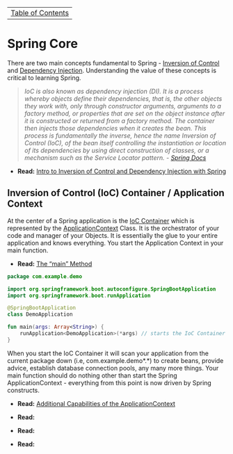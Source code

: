 <table><tr><td><a href="https://github.com/JahnelGroup/journey-through-spring">Table of Contents</a></td></tr></table>

Spring Core
======
There are two main concepts fundamental to Spring - [Inversion of Control](https://en.wikipedia.org/wiki/Inversion_of_control) and [Dependency Injection](https://en.wikipedia.org/wiki/Dependency_injection). Understanding the value of these concepts is critical to learning Spring. 

> *IoC is also known as dependency injection (DI). It is a process whereby objects define their dependencies, that is, the other objects they work with, only through constructor arguments, arguments to a factory method, or properties that are set on the object instance after it is constructed or returned from a factory method. The container then injects those dependencies when it creates the bean. This process is fundamentally the inverse, hence the name Inversion of Control (IoC), of the bean itself controlling the instantiation or location of its dependencies by using direct construction of classes, or a mechanism such as the Service Locator pattern. - [Spring Docs](https://docs.spring.io/spring-framework/docs/current/spring-framework-reference/core.html#beans-introduction)*

* **Read:** [Intro to Inversion of Control and Dependency Injection with Spring](http://www.baeldung.com/inversion-control-and-dependency-injection-in-spring)

## Inversion of Control (IoC) Container / Application Context
At the center of a Spring application is the [IoC Container](https://docs.spring.io/spring/docs/current/spring-framework-reference/core.html#beans) which is represented by the [ApplicationContext](https://docs.spring.io/spring-framework/docs/current/javadoc-api/org/springframework/context/ApplicationContext.html) Class. It is the orchestrator of your code and manager of your Objects. It is essentially the glue to your entire application and knows everything. You start the Application Context in your main function.

* **Read:** [The “main” Method](https://docs.spring.io/spring-boot/docs/current/reference/htmlsingle/#getting-started-first-application-main-method)

```kotlin
package com.example.demo

import org.springframework.boot.autoconfigure.SpringBootApplication
import org.springframework.boot.runApplication

@SpringBootApplication
class DemoApplication

fun main(args: Array<String>) {
    runApplication<DemoApplication>(*args) // starts the IoC Container (i.e., ApplicationContext)
}
```

When you start the IoC Container it will scan your application from the current package down (i.e, com.example.demo\*.\*) to create beans, provide advice, establish database connection pools, any many more things. Your main function should do nothing other than start the Spring ApplicationContext - everything from this point is now driven by Spring constructs. 

* **Read:** [Additional Capabilities of the ApplicationContext](https://docs.spring.io/spring-framework/docs/current/spring-framework-reference/core.html#context-introduction)

* **Read:** []()
* **Read:** []()
* **Read:** []()
